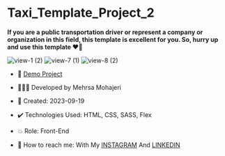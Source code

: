 # Taxi_Template_Project_2

**If you are a public transportation driver or represent a company or organization in this field, this template is excellent for you. So, hurry up and use this template ♥️🚖**

![view-1 (2)](https://github.com/Mehrsa-Mohajeri-Developer/Taxi_Template/assets/145048780/33eabefe-ec65-42cc-b1b4-187ffe2d5336)
![view-7 (1)](https://github.com/Mehrsa-Mohajeri-Developer/Taxi_Template/assets/145048780/a94a5cef-46de-4649-a643-499971fdc0c4)
![view-8 (2)](https://github.com/Mehrsa-Mohajeri-Developer/Taxi_Template/assets/145048780/7e9da11e-0247-47bf-a218-a5ab27ec5262)

- 🔗 [Demo Project](https://mehrsa-mohajeri-developer.github.io/Taxi_Template/)

- 👩🏻‍💻 Developed by Mehrsa Mohajeri

- 📆 Created: 2023-09-19

- ✔️ Technologies Used: HTML, CSS, SASS, Flex

- 💥 Role: Front-End

- 📲 How to reach me: With My [INSTAGRAM](https://www.instagram.com/mehrsa_mohajeri_developer) And [LINKEDIN](https://www.linkedin.com/in/mehrsa-mohajeri-developer)
